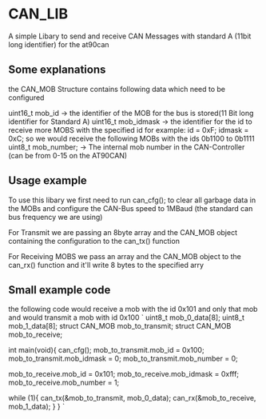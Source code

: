 # CAN_LIB
A simple Libary to send and receive CAN Messages with standard A (11bit long identifier) for the at90can

## Some explanations

the CAN_MOB Structure contains following data which need to be configured
	
uint16_t mob_id      -> the identifier of the MOB for the bus is stored(11 Bit long identifier for Standard A)
uint16_t mob_idmask  -> the identifier for the id to receive more MOBS with the specified id
                      for example:
                                id = 0xF;
                                idmask = 0xC;
                                so we would receive the following MOBs with the ids 0b1100 to 0b1111
uint8_t mob_number;  -> The internal mob number in the CAN-Controller (can be from 0-15 on the AT90CAN)

## Usage example

To use this libary we first need to run can_cfg(); to clear all garbage data in the MOBs
and configure the CAN-Bus speed to 1MBaud (the standard can bus frequency we are using)

For Transmit we are passing an 8byte array and the CAN_MOB object containing the configuration to the can_tx() function

For Receiving MOBS we pass an array and the CAN_MOB object to the can_rx() function and it'll write 8 bytes to the specified arry

## Small example code
the following code would receive a mob with the id 0x101 and only that mob
and would transmit a mob with id 0x100
`
uint8_t mob_0_data[8];
uint8_t mob_1_data[8];
struct CAN_MOB mob_to_transmit;
struct CAN_MOB mob_to_receive;

int main(void){
	can_cfg();
	mob_to_transmit.mob_id = 0x100;
	mob_to_transmit.mob_idmask = 0;
	mob_to_transmit.mob_number = 0;
  
  mob_to_receive.mob_id = 0x101;
	mob_to_receive.mob_idmask = 0xfff;
	mob_to_receive.mob_number = 1;
	
   while (1){
			can_tx(&mob_to_transmit, mob_0_data);
      can_rx(&mob_to_receive, mob_1_data);
	}
}
`
